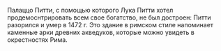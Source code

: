 Палаццо Питти, с помощью которого Лука Питти хотел продемоснтрировать всем свое богатство, не был достроен: Питти разорился и умер в 1472 г. Это здание в римском стиле напоминает каменные арки древних акведуков, которые можно увидеть в окрестностях Рима.
